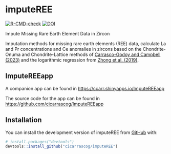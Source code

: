 
<!-- README.md is generated from README.Rmd. Please edit that file -->

# imputeREE

<!-- badges: start -->

[![R-CMD-check](https://github.com/cicarrascog/imputeREE/actions/workflows/R-CMD-check.yaml/badge.svg)](https://github.com/cicarrascog/imputeREE/actions/workflows/R-CMD-check.yaml)
[![DOI](https://zenodo.org/badge/409395192.svg)](https://zenodo.org/doi/10.5281/zenodo.7052610)
<!-- badges: end -->

Impute Missing Rare Earth Element Data in Zircon

Imputation methods for missing rare earth elements (REE) data, calculate
La and Pr concentrations and Ce anomalies in zircons based on the
Chondrite-Onuma and Chondrite-Lattice methods of [Carrasco-Godoy and
Campbell
(2023)](https://link.springer.com/article/10.1007/s00710-019-00682-y)
and the logarithmic regression from [Zhong et al.
(2019)](https://link.springer.com/article/10.1007/s00710-019-00682-y).

## ImputeREEapp

A companion app can be found in
<https://ccarr.shinyapps.io/ImputeREEapp>

The source code for the app can be found in
<https://github.com/cicarrascog/ImputeREEapp>

## Installation

You can install the development version of imputeREE from
[GitHub](https://github.com/) with:

``` r
# install.packages("devtools")
devtools::install_github("cicarrascog/imputeREE")
```
